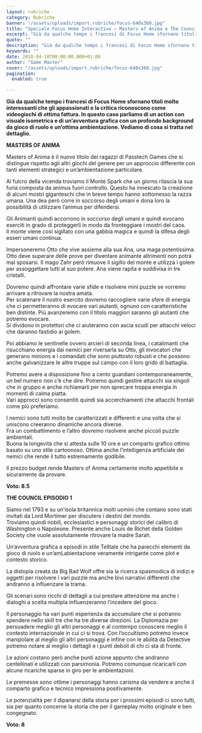 ```yaml
---
layout: rubriche
category: Rubriche
banner: "/assets/uploads/import.rubriche/focus-640x360.jpg"
title: "Speciale Focus Home Interactive – Masters of Anima e The Council ep.1"
excerpt: "Già da qualche tempo i francesi di Focus Home sfornano titoli molto interessanti che gli appassionati  e la critica riconoscono come videogiochi di ottima fattura. In questo caso parliamo di un action con visuale isometrica e di un’avventura grafica con un profondo background da gioco di ruolo e un’ottima ambientazione. Vediamo di cosa si tratta [&hellip"
quote: ""
description: "Già da qualche tempo i francesi di Focus Home sfornano titoli molto interessanti che gli appassionati  e la critica riconoscono come videogiochi di ottima fattura. In questo caso parliamo di un action con visuale isometrica e di un’avventura grafica con un profondo background da gioco di ruolo e un’ottima ambientazione. Vediamo di cosa si tratta [&hellip"
keywords: ""
date: 2018-04-18T00:00:00.000+01:00
author: "Game Master"
cover: "/assets/uploads/import.rubriche/focus-640x360.jpg"
pagination:
  enabled: true

---
```


**Già da qualche tempo i francesi di Focus Home sfornano titoli molto interessanti che gli appassionati e la critica riconoscono come videogiochi di ottima fattura. In questo caso parliamo di un action con visuale isometrica e di un’avventura grafica con un profondo background da gioco di ruolo e un’ottima ambientazione. Vediamo di cosa si tratta nel dettaglio.**

 **MASTERS OF ANIMA**

Masters of Anima è il nuovo titolo dei ragazzi di Passtech Games che si distingue rispetto agli altri giochi del genere per un approccio differente con tanti elementi strategici e un’ambientazione particolare.

Al fulcro della vicenda troviamo il Monte Spark che un giorno rilascia la sua furia composta da animus fuori controllo. Questo ha innescato la creazione di alcuni mostri giganteschi che in breve tempo hanno sottomesso la razza umana. Una dea però corre in soccorso degli umani e dona loro la possibilità di utilizzare l’animus per difendersi.

Gli Animanti quindi accorrono in soccorso degli umani e quindi evocano eserciti in grado di proteggerli in modo da fronteggiare i mostri del caos.  
Il monte viene così sigillato con una gabbia magica e quindi la difesa degli esseri umani continua.

Impersoneremo Otto che vive assieme alla sua Ana, una maga potentissima. Otto deve superare delle prove per diventare animante altrimenti non potrà mai sposarsi. Il mago Zahr però rimuove il sigillo del monte e utilizza i golem per assoggettare tutti al suo potere. Ana viene rapita e suddivisa in tre cristalli.

Dovremo quindi affrontare varie sfide e risolvere mini puzzle se vorremo arrivare a ritrovare la nostra amata.  
Per scatenare il nostro esercito dovremo raccogliere varie sfere di energia che ci permetteranno di evocare vari aiutanti, ognuno con caratteristiche ben distinte. Più avanzeremo con il titolo maggiori saranno gli aiutanti che potremo evocare.  
Si dividono in protettori che ci aiuteranno con ascia scudi per attacchi veloci che daranno fastidio ai golem.

Poi abbiamo le sentinelle ovvero arcieri di seconda linea, i catalimanti che risucchiano energia dai nemici per riversarla su Otto, gli invocatori che generano minions e i comandati che sono piuttosto robusti e che possono anche galvanizzare le altre truppe sul campo con il loro grido di battaglia.

Potremo avere a disposizione fino a cento guardiani contemporaneamente, un bel numero non c’è che dire. Potremo quindi gestire attacchi sia singoli che in gruppo e anche richiamarli per non sprecare troppa energia in momenti di calma piatta.  
Vari approcci sono consentiti quindi sia accerchiamenti che attacchi frontali come più preferiamo.

I nemici sono tutti molto be caratterizzati e differenti e una volta che si uniscono creeranno dinamiche ancora diverse.  
Fra un combattimento e l’altro dovremo risolvere anche piccoli puzzle ambientali.  
Buona la longevità che si attesta sulle 10 ore e un comparto grafico ottimo basato su uno stile cartoonoso. Ottima anche l’intelligenza artificiale dei nemici che rende il tutto estremamente godibile.

Il prezzo budget rende Masters of Anima certamente molto appetibile e sicuramente da provare.

**Voto: 8.5**

 **THE COUNCIL EPISODIO 1**

Siamo nel 1793 e su un’isola britannica molti uomini che contano sono stati invitati da Lord Mortimer per discutere i destini del mondo.  
Troviamo quindi nobili, ecclesiastici e personaggi storici del calibro di Washington o Napoleone. Presente anche Louis de Richet della Golden Society che vuole assolutamente ritrovare la madre Sarah.

Un’avventura grafica a episodi in stile Telltale che ha parecchi elementi da gioco di ruolo e un’amLabientazione veramente intrigante come plot e contesto storico.

La distopia creata da Big Bad Wolf offre sia la ricerca spasmodica di indizi e oggetti per risolvere i vari puzzle ma anche bivi narrativi differenti che andranno a influenzare la trama.

Gli scenari sono ricchi di dettagli a cui prestare attenzione ma anche i dialoghi a scelta multipla influenzeranno l’incedere del gioco.

Il personaggio ha vari punti esperienza da accumulare che si potranno spendere nello skill tre che ha tre diverse direzioni. La Diplomazia per persuadere meglio gli altri personaggi e al contempo conoscere meglio il contesto internazionale in cui ci si trova. Con l’occultismo potremo invece manipolare al meglio gli altri personaggi e infine con le abilità da Detective potremo notare al meglio i dettagli e i punti deboli di chi ci sta di fronte.

Le azioni costano però anche punti azione appunto che andranno centellinati e utilizzati con parsimonia. Potremo comunque ricaricarli con alcune ricariche sparse in giro per le ambientazioni.

Le premesse sono ottime i personaggi hanno carisma da vendere e anche il comparto grafico e tecnico impressiona positivamente.

Le potenzialità per il dipanarsi della storia per i prossimi episodi ci sono tutti, sia per quanto concerne la storia che per il gameplay molto originale e ben congegnato.

**Voto: 8**